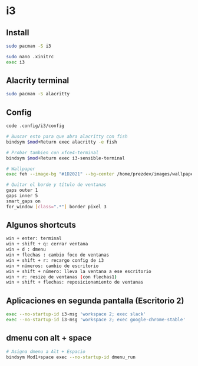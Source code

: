 # i3
## Install
```bash
sudo pacman -S i3
```

```bash
sudo nano .xinitrc
exec i3
```

## Alacrity terminal
```bash
sudo pacman -S alacritty
```

## Config
```bash
code .config/i3/config
```

```bash
# Buscar esto para que abra alacritty con fish
bindsym $mod+Return exec alacritty -e fish

# Probar tambien con xfce4-terminal
bindsym $mod+Return exec i3-sensible-terminal

# Wallpaper
exec feh --image-bg "#1D2021" --bg-center /home/prezdev/images/wallpaper.png

# Quitar el borde y título de ventanas
gaps outer 1
gaps inner 5
smart_gaps on
for_window [class=".*"] border pixel 3
```

## Algunos shortcuts
```bash
win + enter: terminal
win + shift + q: cerrar ventana
win + d : dmenu
win + flechas : cambio foco de ventanas
win + shift + r: recargo config de i3
win + números: cambio de escritorio
win + shift + número: lleva la ventana a ese escritorio
win + r: resize de ventanas (con flechas1)
win + shift + flechas: reposicionamiento de ventanas
```

## Aplicaciones en segunda pantalla (Escritorio 2)
```bash
exec --no-startup-id i3-msg 'workspace 2; exec slack'
exec --no-startup-id i3-msg 'workspace 2; exec google-chrome-stable'
```

## dmenu con alt + space
```bash
# Asigna dmenu a Alt + Espacio
bindsym Mod1+space exec --no-startup-id dmenu_run
```